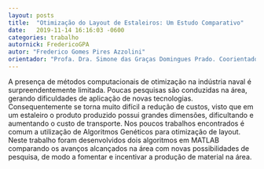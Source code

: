 ```yaml
---
layout: posts
title:  "Otimização do Layout de Estaleiros: Um Estudo Comparativo"
date:   2019-11-14 16:16:03 -0600
categories: trabalho
autornick: FredericoGPA
autor: "Frederico Gomes Pires Azzolini"
orientador: "Profa. Dra. Simone das Graças Domingues Prado. Coorientador: Prof. Dr. Walther Azzolini Júnior"
---
```

A presença de métodos computacionais de otimização na indústria naval é surpreendentemente limitada. Poucas pesquisas são conduzidas na área, gerando dificuldades de aplicação de novas tecnologias. Consequentemente se torna muito difícil a redução de custos, visto que em um estaleiro o produto produzido possui grandes dimensões, dificultando e aumentando o custo de transporte. Nos poucos trabalhos encontrados é comum a utilização de Algoritmos Genéticos para otimização de layout. Neste trabalho foram desenvolvidos dois algoritmos em MATLAB comparando os avanços alcançados na área com novas possibilidades de pesquisa, de modo a fomentar e incentivar a produção de material na área.

